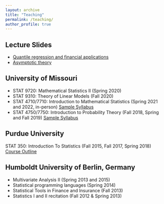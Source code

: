 ```yaml
---
layout: archive
title: "Teaching"
permalink: /teaching/
author_profile: true
---
```


## Lecture Slides
- [Quantile regression and financial applications](/files/teaching/20150206RQprimer.pdf)
- [Asymptotic theory](/files/teaching/Ch7_slides.pdf)

## University of Missouri
- STAT 9720: Mathematical Statistics II (Spring 2020)
- STAT 9310: Theory of Linear Models (Fall 2020)
- STAT 4710/7710: Introduction to Mathematical Statistics (Spring 2021 and 2022, in-person) [Sample Syllabus](/files/teaching/Syl_2021sp_47107710.pdf)
- STAT 4750/7750: Introduction to Probability Theory (Fall 2018, Spring and Fall 2019) [Sample Syllabus](/files/teaching/Syl_2019fa_47507750.pdf)
	 
## Purdue University
STAT 350: Introduction To Statistics (Fall 2015, Fall 2017, Spring 2018)
	<a href="http://www.stat.purdue.edu/academic_programs/courses/schedule_info.php?crs=350&semester=Fall&year=2017" target="_blank">Course Outline</a>

## Humboldt University of Berlin, Germany
- Multivariate Analysis II (Spring 2013 and 2015) 
- Statistical programming languages (Spring 2014) 
- Statistical Tools in Finance and Insurance (Fall 2013)
- Statistics I and II recitation (Fall 2012 & Spring 2013)